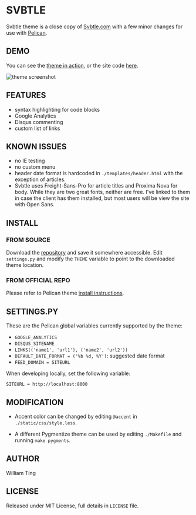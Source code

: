 
# SVBTLE

Svbtle theme is a close copy of [Svbtle.com](http://www.svbtle.com) with
a few minor changes for use with [Pelican](http://pelican.notmyidea.org).

## DEMO

You can see the [theme in
action](http://williamting.com/drafts/this-is-a-theme-testing-post.html), or
the site code [here](https://github.com/wting/williamting.com).

![theme screenshot](https://raw.github.com/wting/pelican-svbtle/master/screenshot.png)

## FEATURES

- syntax highlighting for code blocks
- Google Analytics
- Disqus commenting
- custom list of links

## KNOWN ISSUES

- no IE testing
- no custom menu
- header date format is hardcoded in `./templates/header.html` with the
  exception of articles.
- Svbtle uses Freight-Sans-Pro for article titles and Proxima Nova for body.
  While they are two great fonts, neither are free. I've linked to them in
  case the client has them installed, but most users will be view the site
  with Open Sans.

## INSTALL

### FROM SOURCE

Download the [repository](https://github.com/wting/pelican-svbtle) and save
it somewhere accessible. Edit `settings.py` and modify the `THEME` variable
to point to the downloaded theme location.

### FROM OFFICIAL REPO

Please refer to Pelican theme [install
instructions](http://pelican.notmyidea.org/en/latest/pelican-themes.html).

## SETTINGS.PY

These are the Pelican global variables currently supported by the theme:

- `GOOGLE_ANALYTICS`
- `DISQUS_SITENAME`
- `LINKS(('name1', 'url1'), ('name2', 'url2'))`
- `DEFAULT_DATE_FORMAT = ('%b %d, %Y')`: suggested date format
- `FEED_DOMAIN = SITEURL`

When developing locally, set the following variable:

`SITEURL = http://localhost:8000`

## MODIFICATION

- Accent color can be changed by editing `@accent` in `./static/css/style.less`.

- A different Pygmentize theme can be used by editing `./Makefile` and
  running `make pygments`.

## AUTHOR

William Ting

## LICENSE

Released under MIT License, full details in `LICENSE` file.
